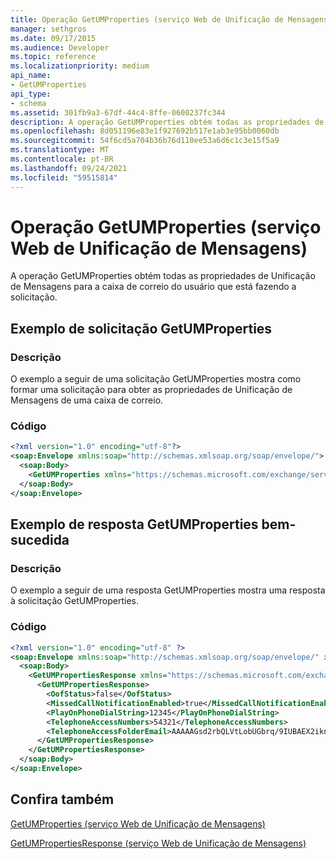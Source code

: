 ```yaml
---
title: Operação GetUMProperties (serviço Web de Unificação de Mensagens)
manager: sethgros
ms.date: 09/17/2015
ms.audience: Developer
ms.topic: reference
ms.localizationpriority: medium
api_name:
- GetUMProperties
api_type:
- schema
ms.assetid: 301fb9a3-67df-44c4-8ffe-0600237fc344
description: A operação GetUMProperties obtém todas as propriedades de Unificação de Mensagens para a caixa de correio do usuário que está fazendo a solicitação.
ms.openlocfilehash: 8d051196e83e1f927692b517e1ab3e95bb0060db
ms.sourcegitcommit: 54f6cd5a704b36b76d110ee53a6d6c1c3e15f5a9
ms.translationtype: MT
ms.contentlocale: pt-BR
ms.lasthandoff: 09/24/2021
ms.locfileid: "59515814"
---
```

# <a name="getumproperties-operation-um-web-service"></a>Operação GetUMProperties (serviço Web de Unificação de Mensagens)

A operação GetUMProperties obtém todas as propriedades de Unificação de Mensagens para a caixa de correio do usuário que está fazendo a solicitação.
  
## <a name="getumproperties-request-example"></a>Exemplo de solicitação GetUMProperties

### <a name="description"></a>Descrição

O exemplo a seguir de uma solicitação GetUMProperties mostra como formar uma solicitação para obter as propriedades de Unificação de Mensagens de uma caixa de correio.
  
### <a name="code"></a>Código

```XML
<?xml version="1.0" encoding="utf-8"?>
<soap:Envelope xmlns:soap="http://schemas.xmlsoap.org/soap/envelope/">
  <soap:Body>
    <GetUMProperties xmlns="https://schemas.microsoft.com/exchange/services/2006/messages" />
  </soap:Body>
</soap:Envelope>
```

## <a name="successful-getumproperties-response-example"></a>Exemplo de resposta GetUMProperties bem-sucedida

### <a name="description"></a>Descrição

O exemplo a seguir de uma resposta GetUMProperties mostra uma resposta à solicitação GetUMProperties.
  
### <a name="code"></a>Código

```XML
<?xml version="1.0" encoding="utf-8" ?>
<soap:Envelope xmlns:soap="http://schemas.xmlsoap.org/soap/envelope/" xmlns:xsi="http://www.w3.org/2001/XMLSchema-instance" xmlns:xsd="http://www.w3.org/2001/XMLSchema">
  <soap:Body>
    <GetUMPropertiesResponse xmlns="https://schemas.microsoft.com/exchange/services/2006/messages">
      <GetUMPropertiesResponse>
        <OofStatus>false</OofStatus> 
        <MissedCallNotificationEnabled>true</MissedCallNotificationEnabled> 
        <PlayOnPhoneDialString>12345</PlayOnPhoneDialString> 
        <TelephoneAccessNumbers>54321</TelephoneAccessNumbers> 
        <TelephoneAccessFolderEmail>AAAAAGsd2rbQLVtLobUGbrq/9IUBAEX2ikn/L8JJtI5WHI0FAW8AAAFXHhsAAA==</TelephoneAccessFolderEmail> 
      </GetUMPropertiesResponse>
    </GetUMPropertiesResponse>
  </soap:Body>
</soap:Envelope>
```

## <a name="see-also"></a>Confira também



[GetUMProperties (serviço Web de Unificação de Mensagens)](getumproperties-um-web-service.md)
  
[GetUMPropertiesResponse (serviço Web de Unificação de Mensagens)](getumpropertiesresponse-um-web-service.md)

